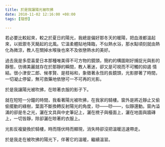```yaml
---
title: 於是我讓陽光被吹拂
date: 2010-11-02 12:16:00 +08:00
tags: [隨想]

---
```


 若必要比較起來，較之於夏日的陽光，我總是偏好那冬天的暖陽，把血液都溫起來，以抵禦冬天颳起的北風。它溫柔體貼地降臨，不似熱水浴，那水點頃刻就由熱化為微涼，教人在關掉水喉後也來不及依戀熱水的美好。  
  
 過去我是多麼喜愛日本那種唯美得不可方物的鏡頭，簡約的構圖剛好捕捉光與影的靜態，彷彿美麗就存在於那靜的瞬間，教人著迷，卻又是可視而不可觸的抑遏 情結。很小津安二郎、候孝賢、是枝裕和，象徵著永恆的長鏡頭，光影膠著了時間，一切凝止停留，無可救藥地依戀可一不可再的光影。  
  
 於是我讓陽光被吹拂，在晾著衣服的影子下。  
  
 就在短短一分鐘的時間，我看著陽光被吹拂，在我家的騎樓。窗外是將近靜止又偷偷擺動的綠樹，葉面不斷換轉反射陽光的角度，唦——唦——，似靜還動。窗內溢滿的卻是冬之光，灑在文具與中史筆記上，灑在櫈子與檯面上，灑在地面與牆磚上，一切皆靜，除卻灑在晾著的衣服上。  
  
 光影反複變換於騎樓，時而隱伏時而顯現，消失時卻沒把溫暖迅速帶走。  
  
 於是我走在被吹拂的陽光下，伴著它的溫暖，繼續溫習。
